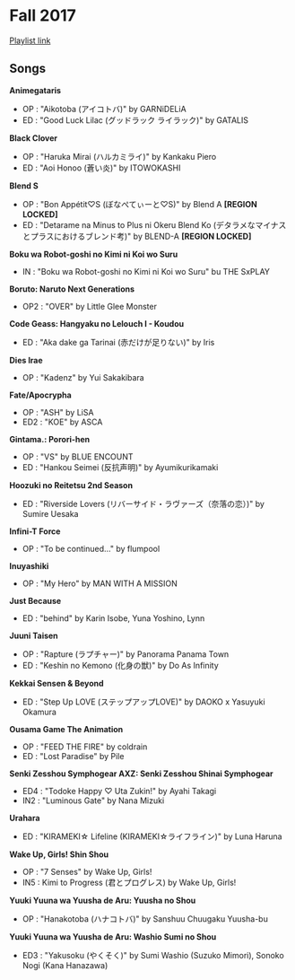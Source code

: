 # Fall 2017

[Playlist link](https://open.spotify.com/user/fz230568w0ccmom2dg3zvxq1h/playlist/1zK9Fji4tXSVuzhjpcCF1Y?si=oAiOPLhvQH-TKsaez3EhLw)

## Songs

**Animegataris**
* OP : "Aikotoba (アイコトバ)" by GARNiDELiA
* ED : "Good Luck Lilac (グッドラック ライラック)" by GATALIS

**Black Clover**
* OP : "Haruka Mirai (ハルカミライ)" by Kankaku Piero
* ED : "Aoi Honoo (蒼い炎)" by ITOWOKASHI

**Blend S**
* OP : "Bon Appétit♡S (ぼなぺてぃーと♡S)" by Blend A **[REGION LOCKED]**
* ED : "Detarame na Minus to Plus ni Okeru Blend Ko (デタラメなマイナスとプラスにおけるブレンド考)" by BLEND-A **[REGION LOCKED]**

**Boku wa Robot-goshi no Kimi ni Koi wo Suru**
* IN : "Boku wa Robot-goshi no Kimi ni Koi wo Suru" bu THE SxPLAY

**Boruto: Naruto Next Generations**
* OP2 : "OVER" by Little Glee Monster

**Code Geass: Hangyaku no Lelouch I - Koudou**
* ED : "Aka dake ga Tarinai (赤だけが足りない)" by Iris

**Dies Irae**
* OP : "Kadenz" by Yui Sakakibara

**Fate/Apocrypha**
* OP : "ASH" by LiSA
* ED2 : "KOE" by ASCA

**Gintama.: Porori-hen**
* OP : "VS" by BLUE ENCOUNT
* ED : "Hankou Seimei (反抗声明)" by Ayumikurikamaki

**Hoozuki no Reitetsu 2nd Season**
* ED : "Riverside Lovers (リバーサイド・ラヴァーズ（奈落の恋）)" by Sumire Uesaka

**Infini-T Force**
* OP : "To be continued…" by flumpool

**Inuyashiki**
* OP : "My Hero" by MAN WITH A MISSION

**Just Because**
* ED : "behind" by Karin Isobe, Yuna Yoshino, Lynn

**Juuni Taisen**
* OP : "Rapture (ラプチャー)" by Panorama Panama Town
* ED : "Keshin no Kemono (化身の獣)" by Do As Infinity

**Kekkai Sensen & Beyond**
* ED : "Step Up LOVE (ステップアップLOVE)" by DAOKO x Yasuyuki Okamura

**Ousama Game The Animation**
* OP : "FEED THE FIRE" by coldrain
* ED : "Lost Paradise" by Pile

**Senki Zesshou Symphogear AXZ: Senki Zesshou Shinai Symphogear**
* ED4 : "Todoke Happy ♡ Uta Zukin!" by Ayahi Takagi
* IN2 : "Luminous Gate" by Nana Mizuki

**Urahara**
* ED : "KIRAMEKI☆ Lifeline (KIRAMEKI☆ライフライン)" by Luna Haruna

**Wake Up, Girls! Shin Shou**
* OP : "7 Senses" by Wake Up, Girls!
* IN5 : Kimi to Progress (君とプログレス) by Wake Up, Girls!

**Yuuki Yuuna wa Yuusha de Aru: Yuusha no Shou**
* OP : "Hanakotoba (ハナコトバ)" by Sanshuu Chuugaku Yuusha-bu

**Yuuki Yuuna wa Yuusha de Aru: Washio Sumi no Shou**
* ED3 : "Yakusoku (やくそく)" by Sumi Washio (Suzuko Mimori), Sonoko Nogi (Kana Hanazawa)